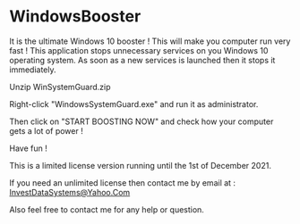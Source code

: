 # WindowsBooster

It is the ultimate Windows 10 booster !
This will make you computer run very fast !
This application stops unnecessary services on you Windows 10 operating system.
As soon as a new services is launched then it stops it immediately.

Unzip WinSystemGuard.zip

Right-click "WindowsSystemGuard.exe" and run it as administrator.

Then click on "START BOOSTING NOW" and check how your computer gets a lot of power !

Have fun !

This is a limited license version running until the 1st of December 2021.

If you need an unlimited license then contact me by email at : InvestDataSystems@Yahoo.Com

Also feel free to contact me for any help or question.
